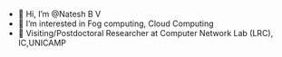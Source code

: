 - 👋 Hi, I’m @Natesh B V
- 👀 I’m interested in Fog computing, Cloud Computing
- 🌱 Visiting/Postdoctoral Researcher at Computer Network Lab (LRC), IC,UNICAMP

<!---
Nateshbv/Nateshbv is a ✨ special ✨ repository because its `README.md` (this file) appears on your GitHub profile.
You can click the Preview link to take a look at your changes.
--->
